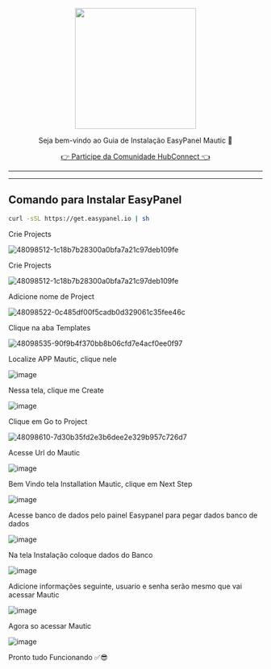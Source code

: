 <p align="center">
<img src="https://cwmkt.com.br/wp-content/uploads/2024/04/logo_github.png" width="240" />
<p align="center">Seja bem-vindo ao Guia de Instalação EasyPanel Mautic 🚀</p>
</p>
  
<p align="center"> 
<a href="https://hubconnect.top" target="_blank">👉 Participe da Comunidade HubConnect 👈</a>
</p>

<hr />
<hr />

## Comando para Instalar EasyPanel

```bash
curl -sSL https://get.easypanel.io | sh
```

Crie Projects

![48098512-1c18b7b28300a0bfa7a21c97deb109fe](https://github.com/cwmkt/easypanelevotypebot/assets/91642837/aaad7bdb-64f3-480f-a311-098fc3ca8220)

Crie Projects

![48098512-1c18b7b28300a0bfa7a21c97deb109fe](https://github.com/cwmkt/easypanelevotypebot/assets/91642837/aaad7bdb-64f3-480f-a311-098fc3ca8220)


Adicione nome de Project

![48098522-0c485df00f5cadb0d329061c35fee46c](https://github.com/cwmkt/easypanelevotypebot/assets/91642837/b72c1359-91ca-4bf6-9fb1-32525ba5747b)

Clique na aba Templates

![48098535-90f9b4f370bb8b06cfd7e4acf0ee0f97](https://github.com/cwmkt/easypanelevotypebot/assets/91642837/03c1830c-621c-40b3-94ee-93eb568c8d2e)

Localize APP Mautic, clique nele

![image](https://github.com/comunidadehubconnect/easypanelmautic/assets/91642837/52bc9160-865e-4a3e-9f36-cc8416defe48)

Nessa tela, clique me Create

![image](https://github.com/comunidadehubconnect/easypanelmautic/assets/91642837/a8ffdf26-c72c-4864-861f-97d944048da5)

Clique em Go to Project

![48098610-7d30b35fd2e3b6dee2e329b957c726d7](https://github.com/cwmkt/easypanelevotypebot/assets/91642837/6e76a069-024e-4076-a082-1187efb825d9)

Acesse Url do Mautic

![image](https://github.com/comunidadehubconnect/easypanelmautic/assets/91642837/a21df439-77c1-4897-9961-c7b9cc912196)

Bem Vindo tela Installation Mautic, clique em Next Step

![image](https://github.com/comunidadehubconnect/easypanelmautic/assets/91642837/d56deb97-e54a-4901-a2b2-e70754a8eb80)

Acesse banco de dados pelo painel Easypanel para pegar dados banco de dados

![image](https://github.com/comunidadehubconnect/easypanelmautic/assets/91642837/989558bc-280e-4a71-84f0-501afd4a435a)

Na tela Instalação coloque dados do Banco

![image](https://github.com/comunidadehubconnect/easypanelmautic/assets/91642837/ec531c53-6dcd-4544-bc3b-666cc105a702)

Adicione informações seguinte, usuario e senha serão mesmo que vai acessar Mautic

![image](https://github.com/comunidadehubconnect/easypanelmautic/assets/91642837/e584d57d-dcf9-45aa-bd78-42d577f9da88)

Agora so acessar Mautic

![image](https://github.com/comunidadehubconnect/easypanelmautic/assets/91642837/3f6c9948-35a0-4288-91c0-96ed6bd5bbe9)

Pronto tudo Funcionando ✅😎






